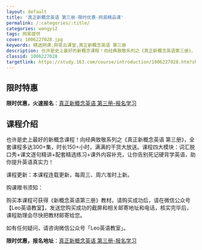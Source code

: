 ```yaml
---
layout: default
title: '真正新概念英语 第三册-限时优惠-网易精品课'
permalink: /:categories/:title/
categories: wangyi2
tags: 网易提供
cover: 1006227028.jpg
keywords: 精选网课,网易云课堂,真正新概念英语 第三册
description: 也许是史上最好的新概念课程！向经典致敬系列之《真正新概念英语第三册》，全套课程多达300+集，时长150+小时，满满的干
classid: 1006227028
targetlink: https://study.163.com/course/introduction/1006227028.htm?share=1&shareId=1025206652&utm_campaign=share&utm_medium=iphoneShare&utm_source=&utm_u=1025206652
---
```


## 限时特惠

**限时优惠，火速报名**：[真正新概念英语 第三册-报名学习](https://study.163.com/course/introduction/1006227028.htm?share=1&shareId=1025206652&utm_campaign=share&utm_medium=iphoneShare&utm_source=&utm_u=1025206652)

## 课程介绍

也许是史上最好的新概念课程！向经典致敬系列之《真正新概念英语 第三册》，全套课程多达300+集，时长150+小时，满满的干货大放送。课程四大模块：词汇脱口秀+课文逐句精讲+配套精选练习+课外内容补充，让你告别死记硬背学英语，助你提升英语真实力！

课程更新：本课程连载更新，每周三、周六准时上新。

购课赠书须知：

购买本课程可获得《新概念英语第三册》教材。请购买成功后，请在微信公众号【Leo英语教室】，发送您购买成功的截屏和相关邮寄地址和电话，核实完毕后，课程助理会尽快把教材邮寄给您。

如有任何疑问，请咨询微信公众号「Leo英语教室」。

**限时优惠，报名地址**：[真正新概念英语 第三册-报名学习](https://study.163.com/course/introduction/1006227028.htm?share=1&shareId=1025206652&utm_campaign=share&utm_medium=iphoneShare&utm_source=&utm_u=1025206652)

